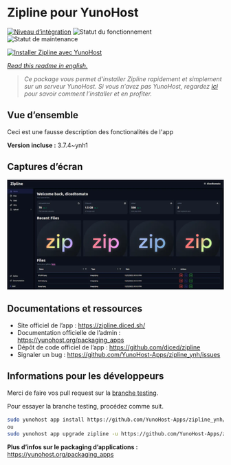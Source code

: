 <!--
N.B.: This README was automatically generated by https://github.com/YunoHost/apps/tree/master/tools/README-generator
It shall NOT be edited by hand.
-->

# Zipline pour YunoHost

[![Niveau d’intégration](https://dash.yunohost.org/integration/zipline.svg)](https://dash.yunohost.org/appci/app/zipline) ![Statut du fonctionnement](https://ci-apps.yunohost.org/ci/badges/zipline.status.svg) ![Statut de maintenance](https://ci-apps.yunohost.org/ci/badges/zipline.maintain.svg)

[![Installer Zipline avec YunoHost](https://install-app.yunohost.org/install-with-yunohost.svg)](https://install-app.yunohost.org/?app=zipline)

*[Read this readme in english.](./README.md)*

> *Ce package vous permet d’installer Zipline rapidement et simplement sur un serveur YunoHost.
Si vous n’avez pas YunoHost, regardez [ici](https://yunohost.org/#/install) pour savoir comment l’installer et en profiter.*

## Vue d’ensemble

Ceci est une fausse description des fonctionalités de l'app


**Version incluse :** 3.7.4~ynh1

## Captures d’écran

![Capture d’écran de Zipline](./doc/screenshots/screenshot.png)

## Documentations et ressources

* Site officiel de l’app : <https://zipline.diced.sh/>
* Documentation officielle de l’admin : <https://yunohost.org/packaging_apps>
* Dépôt de code officiel de l’app : <https://github.com/diced/zipline>
* Signaler un bug : <https://github.com/YunoHost-Apps/zipline_ynh/issues>

## Informations pour les développeurs

Merci de faire vos pull request sur la [branche testing](https://github.com/YunoHost-Apps/zipline_ynh/tree/testing).

Pour essayer la branche testing, procédez comme suit.

``` bash
sudo yunohost app install https://github.com/YunoHost-Apps/zipline_ynh/tree/testing --debug
ou
sudo yunohost app upgrade zipline -u https://github.com/YunoHost-Apps/zipline_ynh/tree/testing --debug
```

**Plus d’infos sur le packaging d’applications :** <https://yunohost.org/packaging_apps>